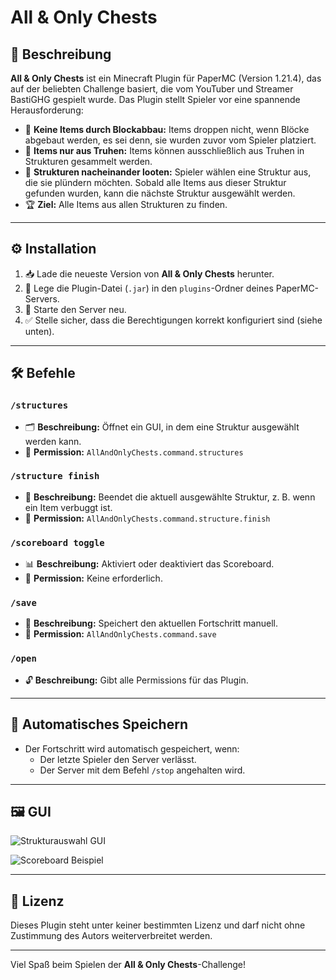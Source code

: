 # All & Only Chests

## 📝 Beschreibung
**All & Only Chests** ist ein Minecraft Plugin für PaperMC (Version 1.21.4), das auf der beliebten Challenge basiert, die vom YouTuber und Streamer BastiGHG gespielt wurde. Das Plugin stellt Spieler vor eine spannende Herausforderung:

- 🔨 **Keine Items durch Blockabbau:** Items droppen nicht, wenn Blöcke abgebaut werden, es sei denn, sie wurden zuvor vom Spieler platziert.
- 🎒 **Items nur aus Truhen:** Items können ausschließlich aus Truhen in Strukturen gesammelt werden.
- 🏰 **Strukturen nacheinander looten:** Spieler wählen eine Struktur aus, die sie plündern möchten. Sobald alle Items aus dieser Struktur gefunden wurden, kann die nächste Struktur ausgewählt werden.
- 🏆 **Ziel:** Alle Items aus allen Strukturen zu finden.

---

## ⚙️ Installation
1. 📥 Lade die neueste Version von **All & Only Chests** herunter.
2. 📂 Lege die Plugin-Datei (`.jar`) in den `plugins`-Ordner deines PaperMC-Servers.
3. 🔄 Starte den Server neu.
4. ✅ Stelle sicher, dass die Berechtigungen korrekt konfiguriert sind (siehe unten).

---

## 🛠️ Befehle

### `/structures`
- 🗂️ **Beschreibung:** Öffnet ein GUI, in dem eine Struktur ausgewählt werden kann.
- 🔑 **Permission:** `AllAndOnlyChests.command.structures`

### `/structure finish`
- 🛑 **Beschreibung:** Beendet die aktuell ausgewählte Struktur, z. B. wenn ein Item verbuggt ist.
- 🔑 **Permission:** `AllAndOnlyChests.command.structure.finish`

### `/scoreboard toggle`
- 📊 **Beschreibung:** Aktiviert oder deaktiviert das Scoreboard.
- 🚫 **Permission:** Keine erforderlich.

### `/save`
- 💾 **Beschreibung:** Speichert den aktuellen Fortschritt manuell.
- 🔑 **Permission:** `AllAndOnlyChests.command.save`

### `/open`
- 🔓 **Beschreibung:** Gibt alle Permissions für das Plugin.

---

## 🔄 Automatisches Speichern
- Der Fortschritt wird automatisch gespeichert, wenn:
  - Der letzte Spieler den Server verlässt.
  - Der Server mit dem Befehl `/stop` angehalten wird.

---

## 🖼️ GUI

![Strukturauswahl GUI](path/to/your/first-image.png)

![Scoreboard Beispiel](path/to/your/second-image.png)

---

## 📜 Lizenz
Dieses Plugin steht unter keiner bestimmten Lizenz und darf nicht ohne Zustimmung des Autors weiterverbreitet werden.

---

Viel Spaß beim Spielen der **All & Only Chests**-Challenge!

